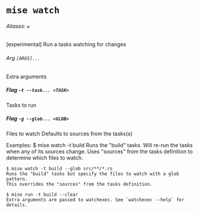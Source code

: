 # `mise watch`

###### Aliases: `w`

[experimental] Run a tasks watching for changes

###### Arg `[ARGS]...`

Extra arguments

##### Flag `-t --task... <TASK>`

Tasks to run

##### Flag `-g --glob... <GLOB>`

Files to watch
Defaults to sources from the tasks(s)

Examples:
    $ mise watch -t build
    Runs the "build" tasks. Will re-run the tasks when any of its sources change.
    Uses "sources" from the tasks definition to determine which files to watch.

    $ mise watch -t build --glob src/**/*.rs
    Runs the "build" tasks but specify the files to watch with a glob pattern.
    This overrides the "sources" from the tasks definition.

    $ mise run -t build --clear
    Extra arguments are passed to watchexec. See `watchexec --help` for details.
